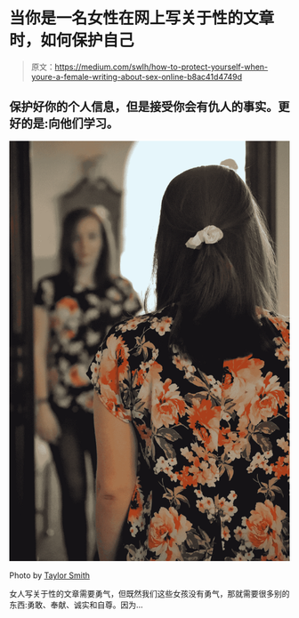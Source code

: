# 当你是一名女性在网上写关于性的文章时，如何保护自己

> 原文：<https://medium.com/swlh/how-to-protect-yourself-when-youre-a-female-writing-about-sex-online-b8ac41d4749d>

## 保护好你的个人信息，但是接受你会有仇人的事实。更好的是:向他们学习。

![](img/c1b00baabd018e18232eeeeb3b6b7cec.png)

Photo by [Taylor Smith](https://unsplash.com/photos/C44h1ZmlFF0?utm_source=unsplash&utm_medium=referral&utm_content=creditCopyText)

女人写关于性的文章需要勇气，但既然我们这些女孩没有勇气，那就需要很多别的东西:勇敢、奉献、诚实和自尊。因为…